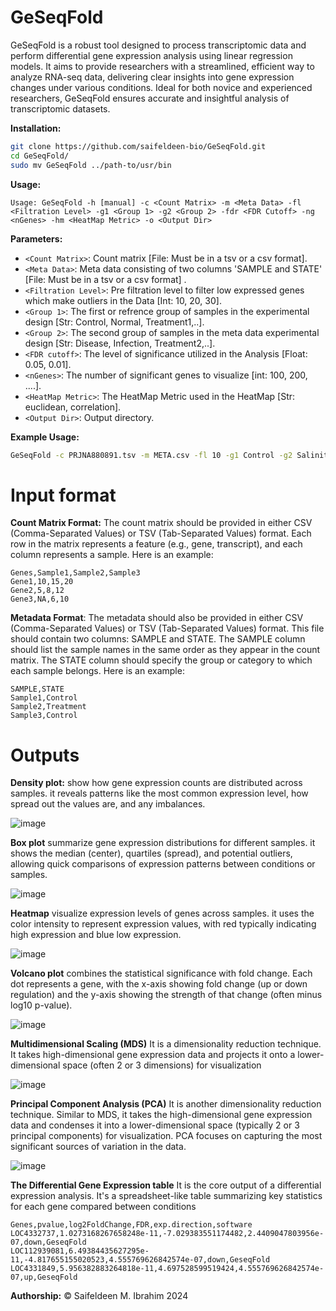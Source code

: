 # GeSeqFold
GeSeqFold is a robust tool designed to process transcriptomic data and perform differential gene expression analysis using linear regression models. It aims to provide researchers with a streamlined, efficient way to analyze RNA-seq data, delivering clear insights into gene expression changes under various conditions. Ideal for both novice and experienced researchers, GeSeqFold ensures accurate and insightful analysis of transcriptomic datasets.

**Installation:**

```bash
git clone https://github.com/saifeldeen-bio/GeSeqFold.git
cd GeSeqFold/
sudo mv GeSeqFold ../path-to/usr/bin
```
**Usage:**

```
Usage: GeSeqFold -h [manual] -c <Count Matrix> -m <Meta Data> -fl <Filtration Level> -g1 <Group 1> -g2 <Group 2> -fdr <FDR Cutoff> -ng <nGenes> -hm <HeatMap Metric> -o <Output Dir>
```

**Parameters:**
- `<Count Matrix>`: Count matrix [File: Must be in a tsv or a csv format].
- `<Meta Data>`: Meta data consisting of two columns 'SAMPLE and STATE' [File: Must be in a tsv or a csv format] .
- `<Filtration Level>`: Pre filtration level to filter low expressed genes which make outliers in the Data [Int: 10, 20, 30].
- `<Group 1>`: The first or refrence group of samples in the experimental design [Str: Control, Normal, Treatment1,..].
- `<Group 2>`: The second group of samples in the meta data experimental design [Str: Disease, Infection, Treatment2,..].
- `<FDR cutoff>`: The level of significance utilized in the Analysis [Float: 0.05, 0.01].
- `<nGenes>`: The number of significant genes to visualize [int: 100, 200, ....].
- `<HeatMap Metric>`: The HeatMap Metric used in the HeatMap [Str: euclidean, correlation].
- `<Output Dir>`: Output directory.

**Example Usage:**
```bash
GeSeqFold -c PRJNA880891.tsv -m META.csv -fl 10 -g1 Control -g2 Salinity -fdr 0.05 -ng 100 -hm euclidean --out results
```
# Input format
**Count Matrix Format:**
The count matrix should be provided in either CSV (Comma-Separated Values) or TSV (Tab-Separated Values) format. Each row in the matrix represents a feature (e.g., gene, transcript), and each column represents a sample. Here is an example:
```
Genes,Sample1,Sample2,Sample3
Gene1,10,15,20
Gene2,5,8,12
Gene3,NA,6,10
```
**Metadata Format**:
The metadata should also be provided in either CSV (Comma-Separated Values) or TSV (Tab-Separated Values) format. This file should contain two columns: SAMPLE and STATE. The SAMPLE column should list the sample names in the same order as they appear in the count matrix. The STATE column should specify the group or category to which each sample belongs. Here is an example:
```
SAMPLE,STATE
Sample1,Control
Sample2,Treatment
Sample3,Control
```

# Outputs
**Density plot:** 
show how gene expression counts are distributed across samples. it reveals patterns like the most common expression level, how spread out the values are, and any imbalances.

![image](https://github.com/saifeldeen-bio/GeSeqFold/assets/75811385/926016ba-8944-4184-8b00-1696c1554ca8)

**Box plot** 
summarize gene expression distributions for different samples. it shows the median (center), quartiles (spread), and potential outliers, allowing quick comparisons of expression patterns between conditions or samples.

![image](https://github.com/saifeldeen-bio/GeSeqFold/assets/75811385/ec609362-aca5-483a-af53-c52c98efe2f9)

**Heatmap** 
visualize expression levels of genes across samples. it uses the color intensity to represent expression values, with red typically indicating high expression and blue low expression.

![image](https://github.com/saifeldeen-bio/GeSeqFold/assets/75811385/3dad62cd-48b6-4e9f-9ed8-10817574c658)

**Volcano plot** combines the statistical significance with fold change. Each dot represents a gene, with the x-axis showing fold change (up or down regulation) and the y-axis showing the strength of that change (often minus log10 p-value).

![image](https://github.com/saifeldeen-bio/GeSeqFold/assets/75811385/fa1c911f-7dcb-4807-a4f8-f3b094732e64)

**Multidimensional Scaling (MDS)** 
It is a dimensionality reduction technique. It takes high-dimensional gene expression data and projects it onto a lower-dimensional space (often 2 or 3 dimensions) for visualization

![image](https://github.com/saifeldeen-bio/GeSeqFold/assets/75811385/cf660814-b54d-42b4-98e4-d6a3356fc47c)

**Principal Component Analysis (PCA)** 
It is another dimensionality reduction technique. Similar to MDS, it takes the high-dimensional gene expression data and condenses it into a lower-dimensional space (typically 2 or 3 principal components) for visualization. PCA focuses on capturing the most significant sources of variation in the data. 

![image](https://github.com/saifeldeen-bio/GeSeqFold/assets/75811385/3a418555-2f87-431f-bb78-cf0a0165adce)

**The Differential Gene Expression table** 
It is the core output of a differential expression analysis. It's a spreadsheet-like table summarizing key statistics for each gene compared between conditions

```
Genes,pvalue,log2FoldChange,FDR,exp.direction,software
LOC4332737,1.0273168267658248e-11,-7.029383551174482,2.4409047803956e-07,down,GeseqFold
LOC112939081,6.49384435627295e-11,-4.817655155020523,4.555769626842574e-07,down,GeseqFold
LOC4331849,5.956382883264818e-11,4.697528599519424,4.555769626842574e-07,up,GeseqFold
```







**Authorship:**
© Saifeldeen M. Ibrahim 2024
